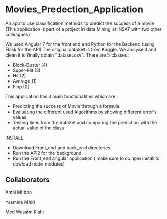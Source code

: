 # Movies_Predection_Application
An app to use classification methods to predict the success of a movie 
(This application is part of a project in data Mining at INSAT with two other colleagues) 

We used Angular 7 for the front end and Python for the Backend (using Flask for the API)
The original dataSet is from Kaggle. We analyse it and clean it to finally obtain "dataset.csv".
There are 5 classes :
  * Block-Buster (4)
  * Super-Hit (3)
  * Hit (2)
  * Average (1)
  * Flop (0)
  
This application has 3 main functionalities which are :
  - Predicting  the success of Movie through a formula.
  - Evaluating the different used Algorithms by showing different error's values.
  - Testing lines from the dataSet and comparing the prediction  with the actual value of the class

INSTALL

 * Download Front_end and back_end directories 
 * Run the API2 for the background
 * Run the Front_end angular application ( make sure to do npm install to dowload node_modules)
## Collaborators 
Amal Mtibaa

Yasmine Mhiri

Med Wassim Riahi

